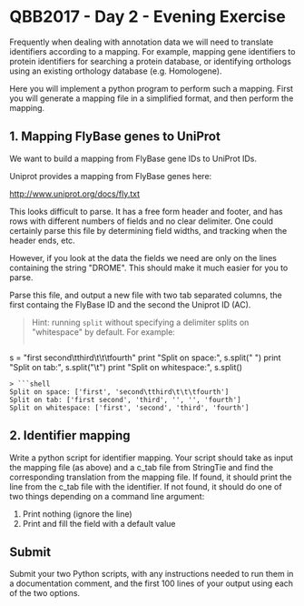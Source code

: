 # QBB2017 - Day 2 - Evening Exercise

Frequently when dealing with annotation data we will need to translate
identifiers according to a mapping. For example, mapping gene identifiers
to protein identifiers for searching a protein database, or identifying
orthologs using an existing orthology database (e.g. Homologene).

Here you will implement a python program to perform such a mapping. First you
will generate a mapping file in a simplified format, and then perform the
mapping.

## 1. Mapping FlyBase genes to UniProt

We want to build a mapping from FlyBase gene IDs to UniProt IDs.

Uniprot provides a mapping from FlyBase genes here:

  http://www.uniprot.org/docs/fly.txt

This looks difficult to parse. It has a free form header and footer, and
has rows with different numbers of fields and no clear delimiter. One could
certainly parse this file by determining field widths, and tracking when
the header ends, etc.

However, if you look at the data the fields we need are only on the lines
containing the string "DROME". This should make it much easier for you to
parse.

Parse this file, and output a new file with two tab separated columns, the
first containg the FlyBase ID and the second the Uniprot ID (AC).

> Hint: running `split` without specifying a delimiter splits on "whitespace" 
> by default. For example:
> ```python
  s = "first second\tthird\t\t\tfourth"
  print "Split on space:",      s.split(" ")
  print "Split on tab:",        s.split("\t")
  print "Split on whitespace:", s.split()
  ```
> ```shell
  Split on space: ['first', 'second\tthird\t\t\tfourth']
  Split on tab: ['first second', 'third', '', '', 'fourth']
  Split on whitespace: ['first', 'second', 'third', 'fourth']
  ```

## 2. Identifier mapping

Write a python script for identifier mapping. Your script should take as input
the mapping file (as above) and a c_tab file from StringTie and find the
corresponding translation from the mapping file. If found, it should print the
line from the c_tab file with the identifier. If not found, it should do
one of two things depending on a command line argument:

  1. Print nothing (ignore the line)
  2. Print and fill the field with a default value

## Submit

Submit your two Python scripts, with any instructions needed to run them in
a documentation comment, and the first 100 lines of your output using each
of the two options.
